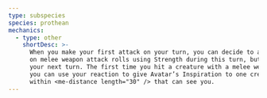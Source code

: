 ```yaml
---
type: subspecies
species: prothean
mechanics:
  - type: other
    shortDesc: >-
      When you make your first attack on your turn, you can decide to attack recklessly. Doing so gives you advantage
      on melee weapon attack rolls using Strength during this turn, but attack rolls against you have advantage until
      your next turn. The first time you hit a creature with a melee weapon attack roll using Strength this turn,
      you can use your reaction to give Avatar’s Inspiration to one creature, other than you,
      within <me-distance length="30" /> that can see you.
---
```


